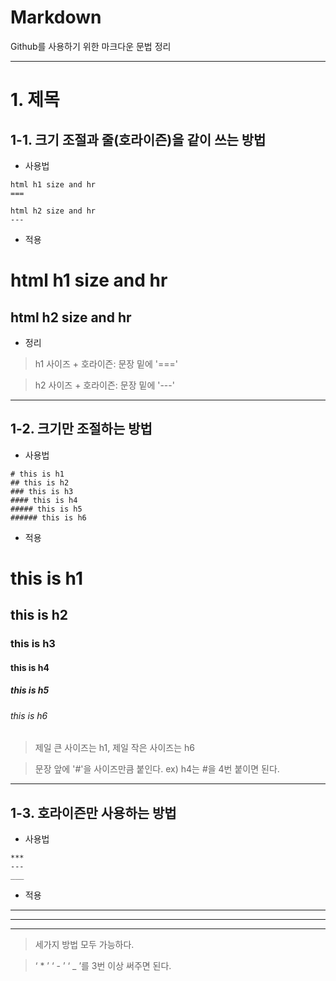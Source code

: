 # Markdown

Github를 사용하기 위한 마크다운 문법 정리

---

# 1. 제목

## 1-1. 크기 조절과 줄(호라이즌)을 같이 쓰는 방법

- 사용법

```
html h1 size and hr
===

html h2 size and hr
---
```
- 적용

html h1 size and hr
===

html h2 size and hr
---

- 정리

> h1 사이즈 + 호라이즌: 문장 밑에 '==='

> h2 사이즈 + 호라이즌: 문장 밑에 '---'

----

## 1-2. 크기만 조절하는 방법

- 사용법
```
# this is h1
## this is h2
### this is h3
#### this is h4
##### this is h5
###### this is h6
```

- 적용

# this is h1
## this is h2
### this is h3
#### this is h4
##### this is h5
###### this is h6

> 제일 큰 사이즈는 h1, 제일 작은 사이즈는 h6

> 문장 앞에 '#'을 사이즈만큼 붙인다. ex) h4는 #을 4번 붙이면 된다.

---

## 1-3. 호라이즌만 사용하는 방법 

- 사용법
```
*** 
---
___
```

- 적용
*** 
---
___

> 세가지 방법 모두 가능하다.
 
> ‘ * ’ ‘ - ’ ‘ _ ’를 3번 이상 써주면 된다.
